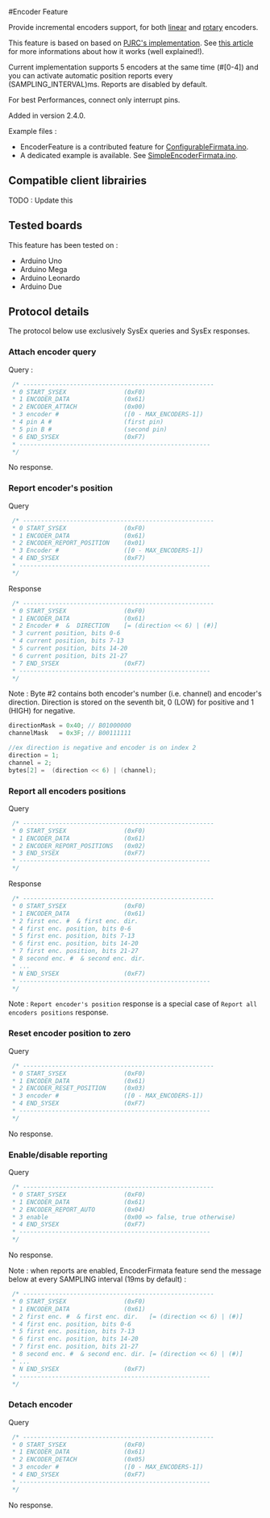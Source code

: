 #Encoder Feature

Provide incremental encoders support, for both [linear](http://en.wikipedia.org/wiki/Linear_encoder) and [rotary](http://en.wikipedia.org/wiki/Rotary_encoder#Incremental_rotary_encoder) encoders.

This feature is based on based on [PJRC's implementation](http://www.pjrc.com/teensy/td_libs_Encoder.html). See [this article](http://www.pjrc.com/teensy/td_libs_Encoder.html) for more informations about how it works (well explained!).

Current implementation supports 5 encoders at the same time (#[0-4]) and you can activate automatic position reports every (SAMPLING_INTERVAL)ms. Reports are disabled by default.

For best Performances, connect only interrupt pins.

Added in version 2.4.0.

Example files : 
 * EncoderFeature is a contributed feature for [ConfigurableFirmata.ino](https://github.com/firmata/arduino/blob/configurable/examples/ConfigurableFirmata/ConfigurableFirmata.ino). 
 * A dedicated example is available. See [SimpleEncoderFirmata.ino](https://github.com/firmata/FirmataEncoder/tree/master/examples/SimpleFirmataEncoder). 

## Compatible client librairies
TODO : Update this

## Tested boards
This feature has been tested on :
 * Arduino Uno
 * Arduino Mega
 * Arduino Leonardo
 * Arduino Due

## Protocol details
The protocol below use exclusively SysEx queries and SysEx responses.

### Attach encoder query
Query :
```c
 /* -----------------------------------------------------
 * 0 START_SYSEX                (0xF0)
 * 1 ENCODER_DATA               (0x61)
 * 2 ENCODER_ATTACH             (0x00)
 * 3 encoder #                  ([0 - MAX_ENCODERS-1])
 * 4 pin A #                    (first pin) 
 * 5 pin B #                    (second pin)
 * 6 END_SYSEX                  (0xF7)
 * -----------------------------------------------------
 */
```
No response.

### Report encoder's position
Query
```c
 /* -----------------------------------------------------
 * 0 START_SYSEX                (0xF0)
 * 1 ENCODER_DATA               (0x61)
 * 2 ENCODER_REPORT_POSITION    (0x01)
 * 3 Encoder #                  ([0 - MAX_ENCODERS-1])
 * 4 END_SYSEX                  (0xF7)
 * -----------------------------------------------------
 */
```
 
Response 
```c
 /* -----------------------------------------------------
 * 0 START_SYSEX                (0xF0)
 * 1 ENCODER_DATA               (0x61)
 * 2 Encoder #  &  DIRECTION    [= (direction << 6) | (#)]
 * 3 current position, bits 0-6
 * 4 current position, bits 7-13
 * 5 current position, bits 14-20
 * 6 current position, bits 21-27
 * 7 END_SYSEX                  (0xF7)
 * -----------------------------------------------------
 */
```
Note : 
Byte #2 contains both encoder's number (i.e. channel) and encoder's direction.
Direction is stored on the seventh bit,  0 (LOW) for positive and 1 (HIGH) for negative.
```c
directionMask = 0x40; // B01000000
channelMask   = 0x3F; // B00111111 

//ex direction is negative and encoder is on index 2
direction = 1;
channel = 2;
bytes[2] =  (direction << 6) | (channel);
```

### Report all encoders positions
Query
```c
 /* -----------------------------------------------------
 * 0 START_SYSEX                (0xF0)
 * 1 ENCODER_DATA               (0x61)
 * 2 ENCODER_REPORT_POSITIONS   (0x02)
 * 3 END_SYSEX                  (0xF7)
 * -----------------------------------------------------
 */
```
 
Response 
```c
 /* -----------------------------------------------------
 * 0 START_SYSEX                (0xF0)
 * 1 ENCODER_DATA               (0x61)
 * 2 first enc. #  & first enc. dir. 
 * 4 first enc. position, bits 0-6
 * 5 first enc. position, bits 7-13
 * 6 first enc. position, bits 14-20
 * 7 first enc. position, bits 21-27
 * 8 second enc. #  & second enc. dir. 
 * ...
 * N END_SYSEX                  (0xF7)
 * -----------------------------------------------------
 */
```
Note : `Report encoder's position` response is a special case of `Report all encoders positions` response.


### Reset encoder position to zero 
Query
```c
 /* -----------------------------------------------------
 * 0 START_SYSEX                (0xF0)
 * 1 ENCODER_DATA               (0x61)
 * 2 ENCODER_RESET_POSITION     (0x03)
 * 3 encoder #                  ([0 - MAX_ENCODERS-1])
 * 4 END_SYSEX                  (0xF7)
 * -----------------------------------------------------
 */
```
 
No response.

### Enable/disable reporting 
Query
```c
 /* -----------------------------------------------------
 * 0 START_SYSEX                (0xF0)
 * 1 ENCODER_DATA               (0x61)
 * 2 ENCODER_REPORT_AUTO        (0x04)
 * 3 enable                     (0x00 => false, true otherwise)
 * 4 END_SYSEX                  (0xF7)
 * -----------------------------------------------------
 */
```
 
No response.

Note : when reports are enabled, EncoderFirmata feature send the message below at every SAMPLING interval (19ms by default) :
```c
 /* -----------------------------------------------------
 * 0 START_SYSEX                (0xF0)
 * 1 ENCODER_DATA               (0x61)
 * 2 first enc. #  & first enc. dir.   [= (direction << 6) | (#)] 
 * 4 first enc. position, bits 0-6
 * 5 first enc. position, bits 7-13
 * 6 first enc. position, bits 14-20
 * 7 first enc. position, bits 21-27
 * 8 second enc. #  & second enc. dir. [= (direction << 6) | (#)]
 * ...
 * N END_SYSEX                  (0xF7)
 * -----------------------------------------------------
 */
```

### Detach encoder
Query
```c
 /* -----------------------------------------------------
 * 0 START_SYSEX                (0xF0)
 * 1 ENCODER_DATA               (0x61)
 * 2 ENCODER_DETACH             (0x05)
 * 3 encoder #                  ([0 - MAX_ENCODERS-1])
 * 4 END_SYSEX                  (0xF7)
 * -----------------------------------------------------
 */
```
 
No response.

